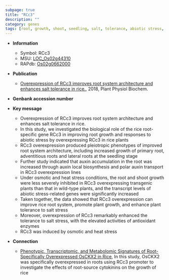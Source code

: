 ```yaml
---
subpage: true
title: "RCc3"
description: ""
category: genes
tags: [root, growth, shoot, seedling, salt, tolerance, abiotic stress, auxin, salt tolerance, salt stress, stress, architecture, biotic stress, auxin transport, lateral root, adventitious root, primary root, plant growth, root system architecture]
---
```


* **Information**  
    + Symbol: RCc3  
    + MSU: [LOC_Os02g44310](http://rice.plantbiology.msu.edu/cgi-bin/ORF_infopage.cgi?orf=LOC_Os02g44310)  
    + RAPdb: [Os02g0662000](http://rapdb.dna.affrc.go.jp/viewer/gbrowse_details/irgsp1?name=Os02g0662000)  

* **Publication**  
    + [Overexpression of RCc3 improves root system architecture and enhances salt tolerance in rice.](http://www.ncbi.nlm.nih.gov/pubmed?term=Overexpression+of+RCc3+improves+root+system+architecture+and+enhances+salt+tolerance+in+rice.%5BTitle%5D), 2018, Plant Physiol Biochem.

* **Genbank accession number**  

* **Key message**  
    + Overexpression of RCc3 improves root system architecture and enhances salt tolerance in rice.
    + In this study, we investigated the biological role of the rice root-specific gene RCc3 in improving root growth and responses to abiotic stress by overexpressing RCc3 in rice plants
    + RCc3 overexpression produced pleiotropic phenotypes of improved root system architecture, including increased growth of primary root, adventitious roots and lateral roots at the seedling stage
    + Further study indicated that auxin accumulation in the root was increased through auxin local biosynthesis and polar auxin transport in RCc3 overexpression lines
    + Under osmotic and heat stress conditions, the root and shoot growth were less severely inhibited in RCc3 overexpressing transgenic plants than that in wild-type plants, and the transcript levels of abiotic stress-related genes were significantly increased
    + Taken together, the data showed that RCc3 overexpression can improve rice root system, promote plant growth, and enhance plant tolerance to salt stress
    + Moreover, overexpression of RCc3 remarkably enhanced the tolerance to salt stress, with the elevated activities of antioxidant enzymes
    + RCc3 was induced by osmotic and heat stress

* **Connection**  
    + [Phenotypic, Transcriptomic, and Metabolomic Signatures of Root-Specifically Overexpressed OsCKX2 in Rice](http://www.ncbi.nlm.nih.gov/pubmed?term=Phenotypic,+Transcriptomic,+and+Metabolomic+Signatures+of+Root-Specifically+Overexpressed+OsCKX2+in+Rice%5BTitle%5D),  In this study, OsCKX2 was specifically overexpressed in roots using RCc3 promoter to investigate the effects of root-source cytokinins on the growth of rice



